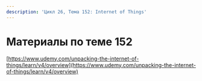 ```yaml
---
description: 'Цикл 26, Тема 152: Internet of Things'
---
```


# Материалы по теме 152

[https://www.udemy.com/unpacking-the-internet-of-things/learn/v4/overview](https://www.udemy.com/unpacking-the-internet-of-things/learn/v4/overview)

